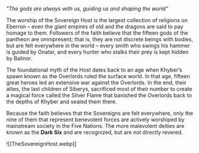 *"The gods are always with us, guiding us and shaping the world”*

The worship of the Sovereign Host is the largest collection of religions on Eberron – even the giant empires of old and the dragons are said to pay homage to them. Followers of the faith believe that the fifteen gods of the pantheon are omnipresent; that is, they are not discrete beings with bodies, but are felt everywhere in the world – every smith who swings his hammer is guided by Onatar, and every hunter who stalks their prey is kept hidden by Balinor.

The foundational myth of the Host dates back to an age when Khyber’s spawn known as the Overlords ruled the surface world. In that age, fifteen great heroes led an extensive war against the Overlords. In the end, their allies, the last children of Siberys, sacrificed most of their number to create a magical force called the Silver Flame that banished the Overlords back to the depths of Khyber and sealed them there.

Because the faith believes that the Sovereigns are felt everywhere, only the nine of them that represent benevolent forces are actively worshiped by mainstream society in the Five Nations. The more malevolent deities are known as the **Dark Six** and are recognized, but are not directly revered.

![[TheSovereignHost.webp]]